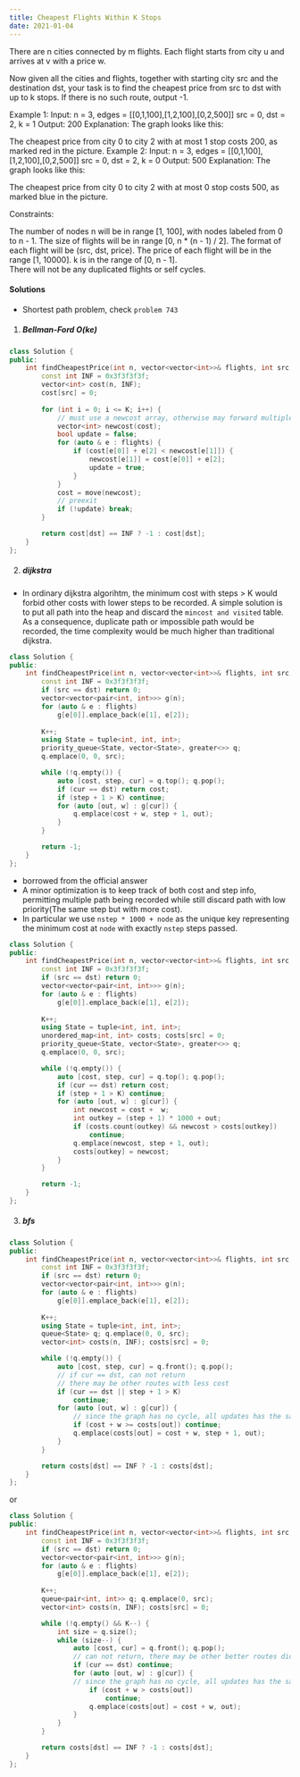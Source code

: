 ```yaml
---
title: Cheapest Flights Within K Stops
date: 2021-01-04
---
```

There are n cities connected by m flights. Each flight starts from city u and arrives at v with a price w.

Now given all the cities and flights, together with starting city src and the destination dst, your task is to find the cheapest price from src to dst with up to k stops. If there is no such route, output -1.

Example 1:
Input: 
n = 3, edges = [[0,1,100],[1,2,100],[0,2,500]]
src = 0, dst = 2, k = 1
Output: 200
Explanation: 
The graph looks like this:


The cheapest price from city 0 to city 2 with at most 1 stop costs 200, as marked red in the picture.
Example 2:
Input: 
n = 3, edges = [[0,1,100],[1,2,100],[0,2,500]]
src = 0, dst = 2, k = 0
Output: 500
Explanation: 
The graph looks like this:


The cheapest price from city 0 to city 2 with at most 0 stop costs 500, as marked blue in the picture.
 

Constraints:

The number of nodes n will be in range [1, 100], with nodes labeled from 0 to n - 1.
The size of flights will be in range [0, n * (n - 1) / 2].
The format of each flight will be (src, dst, price).
The price of each flight will be in the range [1, 10000].
k is in the range of [0, n - 1].
There will not be any duplicated flights or self cycles.

#### Solutions

- Shortest path problem, check `problem 743`


1. ##### Bellman-Ford O(ke)


```cpp
class Solution {
public:
    int findCheapestPrice(int n, vector<vector<int>>& flights, int src, int dst, int K) {
        const int INF = 0x3f3f3f3f;
        vector<int> cost(n, INF);
        cost[src] = 0;
        
        for (int i = 0; i <= K; i++) {
            // must use a newcost array, otherwise may forward multiple steps
            vector<int> newcost(cost);
            bool update = false;
            for (auto & e : flights) {
                if (cost[e[0]] + e[2] < newcost[e[1]]) {
                    newcost[e[1]] = cost[e[0]] + e[2];
                    update = true;
                }
            }
            cost = move(newcost);
            // preexit
            if (!update) break;
        }

        return cost[dst] == INF ? -1 : cost[dst];
    }
};
```

2. ##### dijkstra

- In ordinary dijkstra algorihtm, the minimum cost with steps > K would forbid other costs with lower steps to be recorded. A simple solution is to put all path into the heap and discard the `mincost and visited` table. As a consequence, duplicate path or impossible path would be recorded, the time complexity would be much higher than traditional dijkstra.


```cpp
class Solution {
public:
    int findCheapestPrice(int n, vector<vector<int>>& flights, int src, int dst, int K) {
        const int INF = 0x3f3f3f3f;
        if (src == dst) return 0;
        vector<vector<pair<int, int>>> g(n);
        for (auto & e : flights)
            g[e[0]].emplace_back(e[1], e[2]);
        
        K++;
        using State = tuple<int, int, int>;
        priority_queue<State, vector<State>, greater<>> q;
        q.emplace(0, 0, src);

        while (!q.empty()) {
            auto [cost, step, cur] = q.top(); q.pop();
            if (cur == dst) return cost;
            if (step + 1 > K) continue;
            for (auto [out, w] : g[cur]) {
                q.emplace(cost + w, step + 1, out);
            }
        }

        return -1;
    }
};
```

- borrowed from the official answer
- A minor optimization is to keep track of both cost and step info, permitting multiple path being recorded while still discard path with low priority(The same step but with more cost).
- In particular we use `nstep * 1000 + node` as the unique key representing the minimum cost at `node` with exactly `nstep` steps passed.

```cpp
class Solution {
public:
    int findCheapestPrice(int n, vector<vector<int>>& flights, int src, int dst, int K) {
        const int INF = 0x3f3f3f3f;
        if (src == dst) return 0;
        vector<vector<pair<int, int>>> g(n);
        for (auto & e : flights)
            g[e[0]].emplace_back(e[1], e[2]);
        
        K++;
        using State = tuple<int, int, int>;
        unordered_map<int, int> costs; costs[src] = 0;
        priority_queue<State, vector<State>, greater<>> q;
        q.emplace(0, 0, src);

        while (!q.empty()) {
            auto [cost, step, cur] = q.top(); q.pop();
            if (cur == dst) return cost;
            if (step + 1 > K) continue;
            for (auto [out, w] : g[cur]) {
                int newcost = cost +  w;
                int outkey = (step + 1) * 1000 + out;
                if (costs.count(outkey) && newcost > costs[outkey])
                    continue;
                q.emplace(newcost, step + 1, out);
                costs[outkey] = newcost;
            }
        }

        return -1;
    }
};
```

3. ##### bfs

```cpp
class Solution {
public:
    int findCheapestPrice(int n, vector<vector<int>>& flights, int src, int dst, int K) {
        const int INF = 0x3f3f3f3f;
        if (src == dst) return 0;
        vector<vector<pair<int, int>>> g(n);
        for (auto & e : flights)
            g[e[0]].emplace_back(e[1], e[2]);
        
        K++;
        using State = tuple<int, int, int>;
        queue<State> q; q.emplace(0, 0, src);
        vector<int> costs(n, INF); costs[src] = 0;

        while (!q.empty()) {
            auto [cost, step, cur] = q.front(); q.pop();
            // if cur == dst, can not return
            // there may be other routes with less cost
            if (cur == dst || step + 1 > K)
                continue;
            for (auto [out, w] : g[cur]) {
                // since the graph has no cycle, all updates has the same step.
                if (cost + w >= costs[out]) continue;
                q.emplace(costs[out] = cost + w, step + 1, out);
            }
        }

        return costs[dst] == INF ? -1 : costs[dst];
    }
};
```

or

```cpp
class Solution {
public:
    int findCheapestPrice(int n, vector<vector<int>>& flights, int src, int dst, int K) {
        const int INF = 0x3f3f3f3f;
        if (src == dst) return 0;
        vector<vector<pair<int, int>>> g(n);
        for (auto & e : flights)
            g[e[0]].emplace_back(e[1], e[2]);
        
        K++;
        queue<pair<int, int>> q; q.emplace(0, src);
        vector<int> costs(n, INF); costs[src] = 0;

        while (!q.empty() && K--) {
            int size = q.size();
            while (size--) {
                auto [cost, cur] = q.front(); q.pop();
                // can not return, there may be other better routes did not get to the target yet(Need more step)
                if (cur == dst) continue;
                for (auto [out, w] : g[cur]) {
                // since the graph has no cycle, all updates has the same step.
                    if (cost + w > costs[out])
                        continue;
                    q.emplace(costs[out] = cost + w, out);
                }
            }
        }

        return costs[dst] == INF ? -1 : costs[dst];
    }
};

```